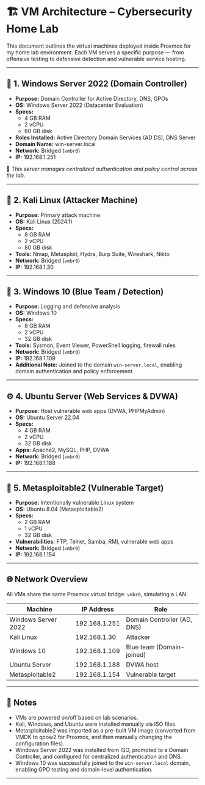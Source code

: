 # 🏗️ VM Architecture – Cybersecurity Home Lab

This document outlines the virtual machines deployed inside Proxmox for my home lab environment. Each VM serves a specific purpose — from offensive testing to defensive detection and vulnerable service hosting.

---

## 🔐 1. Windows Server 2022 (Domain Controller)

- **Purpose:** Domain Controller for Active Directory, DNS, GPOs
- **OS:** Windows Server 2022 (Datacenter Evaluation)
- **Specs:**
  - 4 GB RAM
  - 2 vCPU
  - 60 GB disk
- **Roles Installed:** Active Directory Domain Services (AD DS), DNS Server
- **Domain Name:** win-server.local
- **Network:** Bridged (`vmbr0`)
- **IP:** 192.168.1.251

📌 *This server manages centralized authentication and policy control across the lab.*

---

## 🔴 2. Kali Linux (Attacker Machine)

- **Purpose:** Primary attack machine
- **OS:** Kali Linux (2024.1)
- **Specs:**
  - 8 GB RAM
  - 2 vCPU
  - 80 GB disk
- **Tools:** Nmap, Metasploit, Hydra, Burp Suite, Wireshark, Nikto
- **Network:** Bridged (`vmbr0`)
- **IP:** 192.168.1.30

---

## 🔵 3. Windows 10 (Blue Team / Detection)

- **Purpose:** Logging and defensive analysis
- **OS:** Windows 10 
- **Specs:**
  - 8 GB RAM
  - 2 vCPU
  - 32 GB disk
- **Tools:** Sysmon, Event Viewer, PowerShell logging, firewall rules
- **Network:** Bridged (`vmbr0`)
- **IP:** 192.168.1.109
- **Additional Note:** Joined to the domain `win-server.local`, enabling domain authentication and policy enforcement.

---

## ⚙️ 4. Ubuntu Server (Web Services & DVWA)

- **Purpose:** Host vulnerable web apps (DVWA, PHPMyAdmin)
- **OS:** Ubuntu Server 22.04
- **Specs:**
  - 4 GB RAM
  - 2 vCPU
  - 32 GB disk
- **Apps:** Apache2, MySQL, PHP, DVWA
- **Network:** Bridged (`vmbr0`)
- **IP:** 192.168.1.188

---

## 🎯 5. Metasploitable2 (Vulnerable Target)

- **Purpose:** Intentionally vulnerable Linux system
- **OS:** Ubuntu 8.04 (Metasploitable2)
- **Specs:**
  - 2 GB RAM
  - 1 vCPU
  - 32 GB disk
- **Vulnerabilities:** FTP, Telnet, Samba, RMI, vulnerable web apps
- **Network:** Bridged (`vmbr0`)
- **IP:** 192.168.1.154

---

## 🌐 Network Overview

All VMs share the same Proxmox virtual bridge: `vmbr0`, simulating a LAN.

| Machine            | IP Address       | Role                          |
|---------------------|-------------------|-------------------------------|
| Windows Server 2022| 192.168.1.251     | Domain Controller (AD, DNS)   |
| Kali Linux         | 192.168.1.30      | Attacker                      |
| Windows 10         | 192.168.1.109     | Blue team (Domain-joined)     |
| Ubuntu Server      | 192.168.1.188     | DVWA host                     |
| Metasploitable2    | 192.168.1.154     | Vulnerable target             |

---

## 🧠 Notes

- VMs are powered on/off based on lab scenarios.
- Kali, Windows, and Ubuntu were installed manually via ISO files.
- Metasploitable2 was imported as a pre-built VM image (converted from VMDK to qcow2 for Proxmox, and then manually changing the configuration files).
- Windows Server 2022 was installed from ISO, promoted to a Domain Controller, and configured for centralized authentication and DNS.
- Windows 10 was successfully joined to the `win-server.local` domain, enabling GPO testing and domain-level authentication.

---